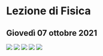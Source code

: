 # Lezione di Fisica
## Giovedì 07 ottobre 2021
![](https://i.imgur.com/VCbJOQr.jpg)
![](https://i.imgur.com/00wfVaY.jpg)
![](https://i.imgur.com/rrsXUby.jpg)
![](https://i.imgur.com/9NiWGDx.jpg)
![](https://i.imgur.com/tj5gHJ6.jpg)
<!--stackedit_data:
eyJoaXN0b3J5IjpbNTc5NTY3NTY1XX0=
-->
